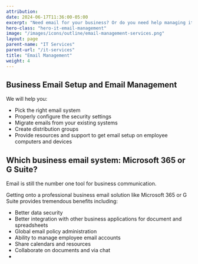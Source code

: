 ```yaml
---
attribution:
date: 2024-06-17T11:36:00-05:00
excerpt: "Need email for your business? Or do you need help managing it? We can help!"
hero-class: "hero-it-email-management"
image: "/images/icons/outline/email-management-services.png"
layout: page
parent-name: "IT Services"
parent-url: "/it-services"
title: "Email Management"
weight: 4
---
```


## Business Email Setup and Email Management

We will help you:

- Pick the right email system
- Properly configure the security settings
- Migrate emails from your existing systems
- Create distribution groups
- Provide resources and support to get email setup on employee computers and devices

## Which business email system: Microsoft 365 or G Suite?

Email is still the number one tool for business communication.

Getting onto a professional business email solution like Microsoft 365 or G Suite provides tremendous benefits including:

- Better data security
- Better integration with other business applications for document and spreadsheets
- Global email policy administration
- Ability to manage employee email accounts
- Share calendars and resources
- Collaborate on documents and via chat
- 